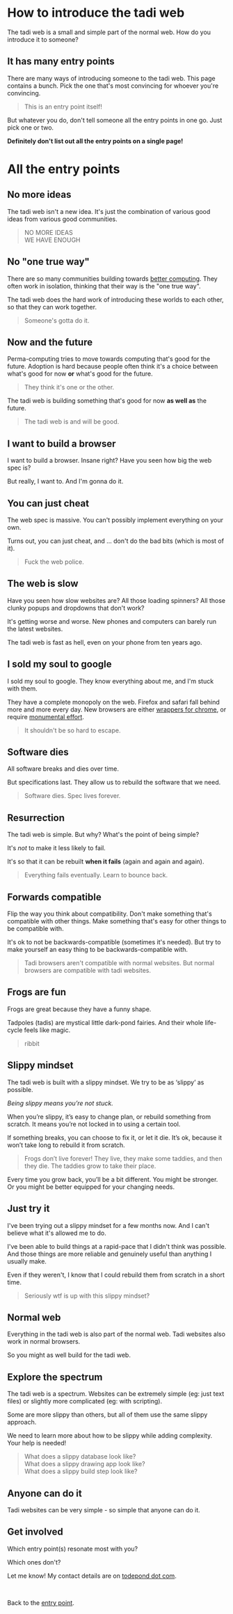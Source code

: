 # How to introduce the tadi web

The tadi web is a small and simple part of the normal web. How do you introduce it to someone?

## It has many entry points

There are many ways of introducing someone to the tadi web. This page contains a bunch. Pick the one that's most convincing for whoever you're convincing.

> This is an entry point itself!

But whatever you do, don't tell someone all the entry points in one go. Just pick one or two.

**Definitely don't list out all the entry points on a single page!**

# All the entry points

## No more ideas

The tadi web isn't a new idea. It's just the combination of various good ideas from various good communities.

> NO MORE IDEAS<br>
> WE HAVE ENOUGH

## No "one true way"

There are so many communities building towards [better computing](/wikiblogarden/better-computing). They often work in isolation, thinking that their way is the "one true way".

The tadi web does the hard work of introducing these worlds to each other, so that they can work together.

> Someone's gotta do it.

## Now and the future

Perma-computing tries to move towards computing that's good for the future. Adoption is hard because people often think it's a choice between what's good for now **or** what's good for the future.

> They think it's one or the other.

The tadi web is building something that's good for now **as well as** the future.

> The tadi web is and will be good.

## I want to build a browser

I want to build a browser. Insane right? Have you seen how big the web spec is?

But really, I want to. And I'm gonna do it.

## You can just cheat

The web spec is massive. You can't possibly implement everything on your own.

Turns out, you can just cheat, and ... don't do the bad bits (which is most of it).

> Fuck the web police.

## The web is slow

Have you seen how slow websites are? All those loading spinners? All those clunky popups and dropdowns that don't work?

It's getting worse and worse. New phones and computers can barely run the latest websites.

The tadi web is fast as hell, even on your phone from ten years ago.

## I sold my soul to google

I sold my soul to google. They know everything about me, and I'm stuck with them.

They have a complete monopoly on the web. Firefox and safari fall behind more and more every day. New browsers are either [wrappers for chrome](https://thebrowser.company/), or require [monumental effort](https://ladybird.dev/).

> It shouldn't be so hard to escape.

## Software dies

All software breaks and dies over time.

But specifications last. They allow us to rebuild the software that we need.

> Software dies. Spec lives forever.

## Resurrection

The tadi web is simple. But why? What's the point of being simple?

It's *not* to make it less likely to fail.

It's so that it can be rebuilt **when it fails** (again and again and again).

> Everything fails eventually. Learn to bounce back.

## Forwards compatible

Flip the way you think about compatibility. Don't make something that's compatible with other things. Make something that's easy for other things to be compatible with.

It's ok to not be backwards-compatible (sometimes it's needed). But try to make yourself an easy thing to be backwards-compatible with.

> Tadi browsers aren't compatible with normal websites. But normal browsers are compatible with tadi websites.

## Frogs are fun

Frogs are great because they have a funny shape.

Tadpoles (tadis) are mystical little dark-pond fairies. And their whole life-cycle feels like magic.

> ribbit

## Slippy mindset

The tadi web is built with a slippy mindset. We try to be as ‘slippy’ as possible.

*Being slippy means you’re not stuck.*

When you’re slippy, it’s easy to change plan, or rebuild something from scratch. It means you’re not locked in to using a certain tool.

If something breaks, you can choose to fix it, or let it die. It’s ok, because it won’t take long to rebuild it from scratch.

> Frogs don’t live forever! They live, they make some taddies, and then they die. The taddies grow to take their place.

Every time you grow back, you’ll be a bit different. You might be stronger. Or you might be better equipped for your changing needs.

## Just try it

I've been trying out a slippy mindset for a few months now. And I can't believe what it's allowed me to do.

I've been able to build things at a rapid-pace that I didn't think was possible. And those things are more reliable and genuinely useful than anything I usually make.

Even if they weren't, I know that I could rebuild them from scratch in a short time.

> Seriously wtf is up with this slippy mindset?

## Normal web

Everything in the tadi web is also part of the normal web. Tadi websites also work in normal browsers.

So you might as well build for the tadi web.

## Explore the spectrum

The tadi web is a spectrum. Websites can be extremely simple (eg: just text files) or slightly more complicated (eg: with scripting).

Some are more slippy than others, but all of them use the same slippy approach. 

We need to learn more about how to be slippy while adding complexity. Your help is needed!

> What does a slippy database look like?<br>
> What does a slippy drawing app look like?<br>
> What does a slippy build step look like?

## Anyone can do it

Tadi websites can be very simple - so simple that anyone can do it.

## Get involved

Which entry point(s) resonate most with you?

Which ones don't?

Let me know! My contact details are on [todepond dot com](/).

<br>

Back to the [entry point](/wikiblogarden/tadi-web).


